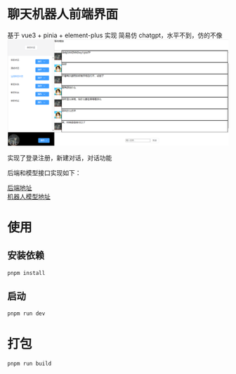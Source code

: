 # 聊天机器人前端界面

基于 vue3 + pinia + element-plus 实现
简易仿 chatgpt，水平不到，仿的不像
![页面](./readmeImg/1.png)

实现了登录注册，新建对话，对话功能



后端和模型接口实现如下：

[后端地址](https://github.com/Plke/chatRobot-backend)
</br>
[机器人模型地址](https://github.com/Plke/chatRobot-model)

# 使用

## 安装依赖

```
pnpm install
```

## 启动

```
pnpm run dev
```

# 打包

```
pnpm run build
```
